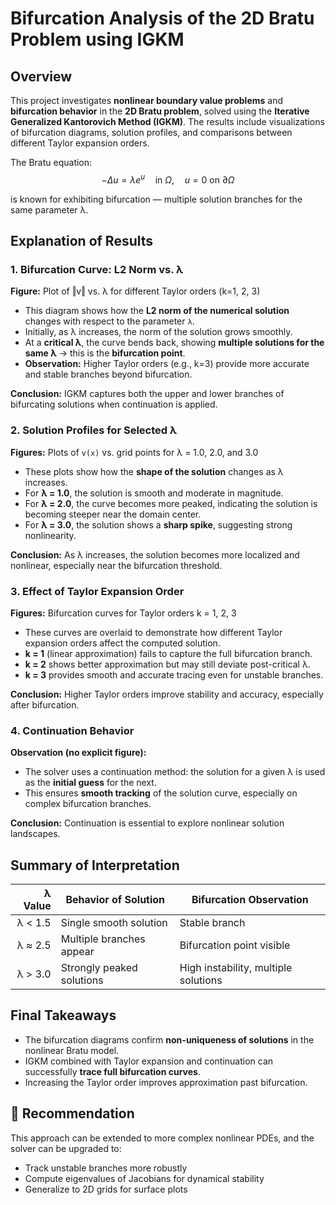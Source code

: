 # Bifurcation Analysis of the 2D Bratu Problem using IGKM

## Overview

This project investigates **nonlinear boundary value problems** and **bifurcation behavior** in the **2D Bratu problem**, solved using the **Iterative Generalized Kantorovich Method (IGKM)**. The results include visualizations of bifurcation diagrams, solution profiles, and comparisons between different Taylor expansion orders.

The Bratu equation:
$$
-\Delta u = \lambda e^u \quad \text{in } \Omega, \quad u = 0 \text{ on } \partial \Omega
$$


is known for exhibiting bifurcation — multiple solution branches for the same parameter λ.



## Explanation of Results

### 1. **Bifurcation Curve: L2 Norm vs. λ**
**Figure:** Plot of ‖v‖ vs. λ for different Taylor orders (k=1, 2, 3)

- This diagram shows how the **L2 norm of the numerical solution** changes with respect to the parameter `λ`.
- Initially, as λ increases, the norm of the solution grows smoothly.
- At a **critical λ**, the curve bends back, showing **multiple solutions for the same λ** → this is the **bifurcation point**.
- **Observation:** Higher Taylor orders (e.g., k=3) provide more accurate and stable branches beyond bifurcation.

 **Conclusion:** IGKM captures both the upper and lower branches of bifurcating solutions when continuation is applied.



###  2. **Solution Profiles for Selected λ**
**Figures:** Plots of `v(x)` vs. grid points for λ = 1.0, 2.0, and 3.0

- These plots show how the **shape of the solution** changes as λ increases.
- For **λ = 1.0**, the solution is smooth and moderate in magnitude.
- For **λ = 2.0**, the curve becomes more peaked, indicating the solution is becoming steeper near the domain center.
- For **λ = 3.0**, the solution shows a **sharp spike**, suggesting strong nonlinearity.

 **Conclusion:** As λ increases, the solution becomes more localized and nonlinear, especially near the bifurcation threshold.



### 3. **Effect of Taylor Expansion Order**
**Figures:** Bifurcation curves for Taylor orders k = 1, 2, 3

- These curves are overlaid to demonstrate how different Taylor expansion orders affect the computed solution.
- **k = 1** (linear approximation) fails to capture the full bifurcation branch.
- **k = 2** shows better approximation but may still deviate post-critical λ.
- **k = 3** provides smooth and accurate tracing even for unstable branches.

**Conclusion:** Higher Taylor orders improve stability and accuracy, especially after bifurcation.



### 4. **Continuation Behavior**
**Observation (no explicit figure):**
- The solver uses a continuation method: the solution for a given λ is used as the **initial guess** for the next.
- This ensures **smooth tracking** of the solution curve, especially on complex bifurcation branches.

**Conclusion:** Continuation is essential to explore nonlinear solution landscapes.






## Summary of Interpretation

| λ Value | Behavior of Solution | Bifurcation Observation |
|--------:|----------------------|--------------------------|
| λ < 1.5 | Single smooth solution | Stable branch |
| λ ≈ 2.5 | Multiple branches appear | Bifurcation point visible |
| λ > 3.0 | Strongly peaked solutions | High instability, multiple solutions |



##  Final Takeaways

- The bifurcation diagrams confirm **non-uniqueness of solutions** in the nonlinear Bratu model.
- IGKM combined with Taylor expansion and continuation can successfully **trace full bifurcation curves**.
- Increasing the Taylor order improves approximation past bifurcation.



## 📌 Recommendation

This approach can be extended to more complex nonlinear PDEs, and the solver can be upgraded to:
- Track unstable branches more robustly
- Compute eigenvalues of Jacobians for dynamical stability
- Generalize to 2D grids for surface plots


